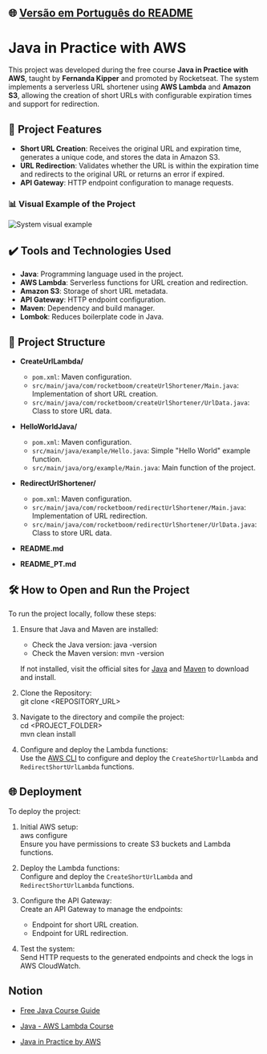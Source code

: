 ## 🌐 [Versão em Português do README](README.md)

# Java in Practice with AWS

This project was developed during the free course **Java in Practice with AWS**, taught by **Fernanda Kipper** and promoted by Rocketseat. The system implements a serverless URL shortener using **AWS Lambda** and **Amazon S3**, allowing the creation of short URLs with configurable expiration times and support for redirection.

## 🔨 Project Features

- **Short URL Creation**: Receives the original URL and expiration time, generates a unique code, and stores the data in Amazon S3.
- **URL Redirection**: Validates whether the URL is within the expiration time and redirects to the original URL or returns an error if expired.
- **API Gateway**: HTTP endpoint configuration to manage requests.

### 📊 Visual Example of the Project

![System visual example](https://metal-flea-041.notion.site/image/https%3A%2F%2Fprod-files-secure.s3.us-west-2.amazonaws.com%2F7e08ccba-1e15-4032-8025-5db6afff0a93%2Fb39e3ca4-fead-4100-a870-4fdd55322eec%2Fimage.drawio.png?table=block&id=11820141-41ff-80fe-971c-e69eccfdc5ec&spaceId=7e08ccba-1e15-4032-8025-5db6afff0a93&width=1420&userId=&cache=v2)

## ✔️ Tools and Technologies Used

- **Java**: Programming language used in the project.
- **AWS Lambda**: Serverless functions for URL creation and redirection.
- **Amazon S3**: Storage of short URL metadata.
- **API Gateway**: HTTP endpoint configuration.
- **Maven**: Dependency and build manager.
- **Lombok**: Reduces boilerplate code in Java.

## 📁 Project Structure

- **CreateUrlLambda/**
    - `pom.xml`: Maven configuration.
    - `src/main/java/com/rocketboom/createUrlShortener/Main.java`: Implementation of short URL creation.
    - `src/main/java/com/rocketboom/createUrlShortener/UrlData.java`: Class to store URL data.

- **HelloWorldJava/**
    - `pom.xml`: Maven configuration.
    - `src/main/java/example/Hello.java`: Simple "Hello World" example function.
    - `src/main/java/org/example/Main.java`: Main function of the project.

- **RedirectUrlShortener/**
    - `pom.xml`: Maven configuration.
    - `src/main/java/com/rocketboom/redirectUrlShortener/Main.java`: Implementation of URL redirection.
    - `src/main/java/com/rocketboom/redirectUrlShortener/UrlData.java`: Class to store URL data.

- **README.md**
- **README_PT.md**

## 🛠️ How to Open and Run the Project

To run the project locally, follow these steps:

1. Ensure that Java and Maven are installed:
    - Check the Java version:
      java -version
    - Check the Maven version:
      mvn -version

   If not installed, visit the official sites for [Java](https://www.java.com/) and [Maven](https://maven.apache.org/) to download and install.

2. Clone the Repository:  
   git clone <REPOSITORY_URL>

3. Navigate to the directory and compile the project:  
   cd <PROJECT_FOLDER>  
   mvn clean install

4. Configure and deploy the Lambda functions:  
   Use the [AWS CLI](https://aws.amazon.com/cli/) to configure and deploy the `CreateShortUrlLambda` and `RedirectShortUrlLambda` functions.

## 🌐 Deployment

To deploy the project:

1. Initial AWS setup:  
   aws configure  
   Ensure you have permissions to create S3 buckets and Lambda functions.

2. Deploy the Lambda functions:  
   Configure and deploy the `CreateShortUrlLambda` and `RedirectShortUrlLambda` functions.

3. Configure the API Gateway:  
   Create an API Gateway to manage the endpoints:
    - Endpoint for short URL creation.
    - Endpoint for URL redirection.

4. Test the system:  
   Send HTTP requests to the generated endpoints and check the logs in AWS CloudWatch.

## Notion

- [Free Java Course Guide](https://efficient-sloth-d85.notion.site/Guia-do-curso-gratuito-de-Java-d19bee9b1e3049038f6cf828334821a6)

- [Java - AWS Lambda Course](https://efficient-sloth-d85.notion.site/Curso-Java-AWS-Lambda-725cedf305da44c69c847db4e3bad657)

- [Java in Practice by AWS](https://metal-flea-041.notion.site/Java-na-Pr-tica-by-AWS-1172014141ff8022a3e4ee81c99c2e57)
